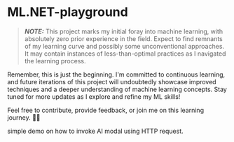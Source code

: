 # ML.NET-playground
> **_NOTE:_**   This project marks my initial foray into machine learning, with absolutely zero prior experience in the field. Expect to find remnants of my learning curve and possibly some unconventional approaches. It may contain instances of less-than-optimal practices as I navigated the learning process.

Remember, this is just the beginning. I'm committed to continuous learning, and future iterations of this project will undoubtedly showcase improved techniques and a deeper understanding of machine learning concepts. Stay tuned for more updates as I explore and refine my ML skills!

Feel free to contribute, provide feedback, or join me on this learning journey. 🚀🤖


simple demo on how to invoke AI modal using HTTP request.
